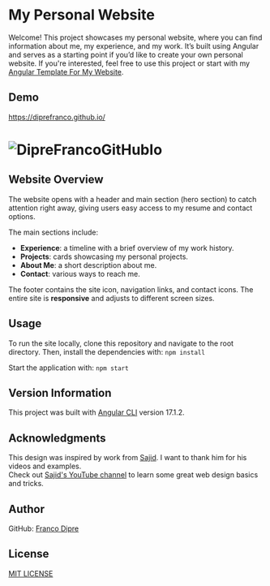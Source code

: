 My Personal Website
============
Welcome! This project showcases my personal website, where you can find information about me, my experience, and my work. It’s built using Angular and serves as a starting point if you’d like to create your own personal website. If you're interested, feel free to use this project or start with my [Angular Template For My Website](https://github.com/diprefranco/angular-template-my-website).

## Demo
https://diprefranco.github.io/

# ![DipreFrancoGitHubIo](https://diprefranco.github.io/assets/img/website.png)

## Website Overview
The website opens with a header and main section (hero section) to catch attention right away, giving users easy access to my resume and contact options.

The main sections include:
- **Experience**: a timeline with a brief overview of my work history.
- **Projects**: cards showcasing my personal projects.
- **About Me**: a short description about me.
- **Contact**: various ways to reach me.

The footer contains the site icon, navigation links, and contact icons. The entire site is **responsive** and adjusts to different screen sizes.

## Usage
To run the site locally, clone this repository and navigate to the root directory. Then, install the dependencies with:
`npm install`

Start the application with:
`npm start`

## Version Information
This project was built with [Angular CLI](https://github.com/angular/angular-cli) version 17.1.2.

## Acknowledgments
This design was inspired by work from [Sajid](https://www.iamsajid.com/). I want to thank him for his videos and examples.<br />
Check out [Sajid's YouTube channel](https://www.youtube.com/@whosajid) to learn some great web design basics and tricks.

## Author
GitHub: [Franco Dipre](https://github.com/diprefranco/)

## License
[MIT LICENSE](LICENSE)
